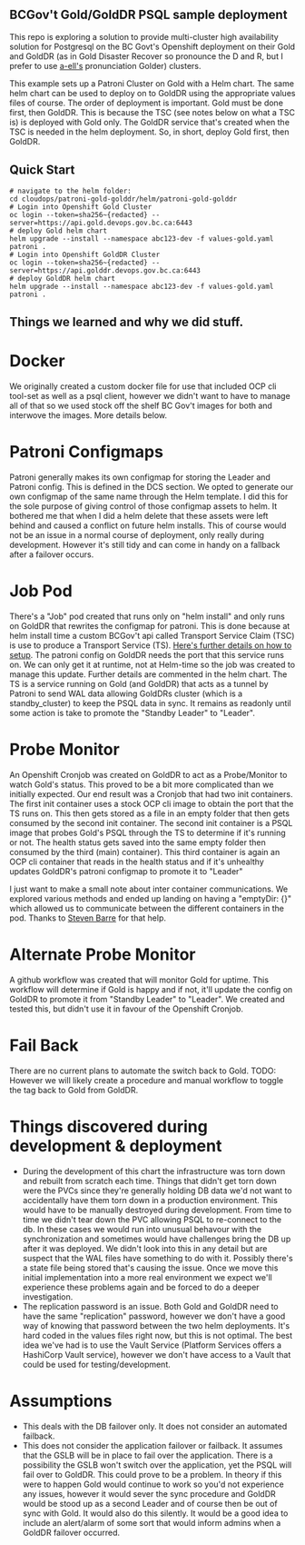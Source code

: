 ## BCGov't Gold/GoldDR PSQL sample deployment
This repo is exploring a solution to provide multi-cluster high availability solution for Postgresql on the BC Govt's Openshift deployment on their Gold and GoldDR (as in Gold Disaster Recover so pronounce the D and R, but I prefer to use [a-ell's](https://github.com/a-ell) pronunciation Golder) clusters.

This example sets up a Patroni Cluster on Gold with a Helm chart. The same helm chart can be used to deploy on to GoldDR using the appropriate values files of course. The order of deployment is important. Gold must be done first, then GoldDR.  This is because the TSC (see notes below on what a TSC is) is deployed with Gold only. The GoldDR service that's created when the TSC is needed in the helm deployment. So, in short, deploy Gold first, then GoldDR.

## Quick Start

```
# navigate to the helm folder:
cd cloudops/patroni-gold-golddr/helm/patroni-gold-golddr
# Login into Openshift Gold Cluster
oc login --token=sha256~{redacted} --server=https://api.gold.devops.gov.bc.ca:6443
# deploy Gold helm chart
helm upgrade --install --namespace abc123-dev -f values-gold.yaml patroni .
# Login into Openshift GoldDR Cluster
oc login --token=sha256~{redacted} --server=https://api.golddr.devops.gov.bc.ca:6443
# deploy GoldDR helm chart
helm upgrade --install --namespace abc123-dev -f values-gold.yaml patroni .
```

## Things we learned and why we did stuff.
# Docker
We originally created a custom docker file for use that included OCP cli tool-set as well as a psql client, however we didn't want to have to manage all of that so we used stock off the shelf BC Gov't images for both and interwove the images. More details below.

# Patroni Configmaps
Patroni generally makes its own configmap for storing the Leader and Patroni config.  This is defined in the DCS section. We opted to generate our own configmap of the same name through the Helm template. I did this for the sole purpose of giving control of those configmap assets to helm. It bothered me that when I did a helm delete that these assets were left behind and caused a conflict on future helm installs. This of course would not be an issue in a normal course of deployment, only really during development. However it's still tidy and can come in handy on a fallback after a failover occurs.

# Job Pod
There's a "Job" pod created that runs only on "helm install" and only runs on GoldDR that rewrites the configmap for patroni. This is done because at helm install time a custom BCGov't api called Transport Service Claim (TSC) is use to produce a Transport Service (TS). [Here's further details on how to setup](https://beta-docs.developer.gov.bc.ca/set-up-tcp-connectivity-on-private-cloud-openshift-platform/). The patroni config on GoldDR needs the port that this service runs on. We can only get it at runtime, not at Helm-time so the job was created to manage this update. Further details are commented in the helm chart. The TS is a service running on Gold (and GoldDR) that acts as a tunnel by Patroni to send WAL data allowing GoldDRs cluster (which is a standby_cluster) to keep the PSQL data in sync. It remains as readonly until some action is take to promote the "Standby Leader" to "Leader".

# Probe Monitor
An Openshift Cronjob was created on GoldDR to act as a Probe/Monitor to watch Gold's status. This proved to be a bit more complicated than we initially expected.
Our end result was a Cronjob that had two init containers. The first init container uses a stock OCP cli image to obtain the port that the TS runs on. This then gets stored as a file in an empty folder that then gets consumed by the second init container. The second init container is a PSQL image that probes Gold's PSQL through the TS to determine if it's running or not. The health status gets saved into the same empty folder then consumed by the third (main) container).  This third container is again an OCP cli container that reads in the health status and if it's unhealthy updates GoldDR's patroni configmap to promote it to "Leader"

I just want to make a small note about inter container communications. We explored various methods and ended up landing on having a "emptyDir: {}" which allowed us to communicate between the different containers in the pod. Thanks to [Steven Barre](https://github.com/StevenBarre) for that help.
# Alternate Probe Monitor
A github workflow was created that will monitor Gold for uptime. This workflow will determine if Gold is happy and if not, it'll update the config on GoldDR to promote it from "Standby Leader" to "Leader". We created and tested this, but didn't use it in favour of the Openshift Cronjob.

# Fail Back
There are no current plans to automate the switch back to Gold. TODO: However we will likely create a procedure and manual workflow to toggle the tag back to Gold from GoldDR.

# Things discovered during development & deployment
- During the development of this chart the infrastructure was torn down and rebuilt from scratch each time.  Things that didn't get torn down were the PVCs since they're generally holding DB data we'd not want to accidentally have them torn down in a production environment.  This would have to be manually destroyed during development. From time to time we didn't tear down the PVC allowing PSQL to re-connect to the db.  In these cases we would run into unusual behavour with the synchronization and sometimes would have challenges bring the DB up after it was deployed. We didn't look into this in any detail but are suspect that the WAL files have something to do with it. Possibly there's a state file being stored that's causing the issue. Once we move this initial implementation into a more real environment we expect we'll experience these problems again and be forced to do a deeper investigation.
- The replication password is an issue. Both Gold and GoldDR need to have the same "replication" password, however we don't have a good way of knowing that password between the two helm deployments.  It's hard coded in the values files right now, but this is not optimal. The best idea we've had is to use the Vault Service (Platform Services offers a HashiCorp Vault service), however we don't have access to a Vault that could be used for testing/development.

# Assumptions
- This deals with the DB failover only. It does not consider an automated failback.
- This does not consider the application failover or failback. It assumes that the GSLB will be in place to fail over the application. There is a possibility the GSLB won't switch over the application, yet the PSQL will fail over to GoldDR. This could prove to be a problem. In theory if this were to happen Gold would continue to work so you'd not experience any issues, however it would sever the sync procedure and GoldDR would be stood up as a second Leader and of course then be out of sync with Gold. It would also do this silently. It would be a good idea to include an alert/alarm of some sort that would inform admins when a GoldDR failover occurred.
